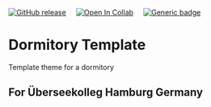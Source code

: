 
[![GitHub release](https://img.shields.io/github/release/Naereen/StrapDown.js.svg)](https://GitHub.com/Naereen/StrapDown.js/releases/)  &nbsp;&nbsp;&nbsp;&nbsp;[![Open In Collab](https://colab.research.google.com/assets/colab-badge.svg)](https://colab.research.google.com/github/Naereen/badges) &nbsp;&nbsp;&nbsp;&nbsp;[![Generic badge](https://img.shields.io/badge/Maintainer-Aditya_Raj_Tiwari-red.svg)](https://shields.io/)



# Dormitory Template
Template theme for a dormitory

## For Überseekolleg Hamburg Germany






